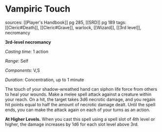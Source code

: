 # Vampiric Touch
sources: [[Player's Handbook]] pg 285, [[SRD]] pg 189
tags: [[Cleric#Death]], [[Cleric#Grave]], warlock, [[Wizard]], [[3rd level]], necromancy

**3rd-level necromancy**

*Casting time*: 1 action

*Range*: Self

*Components*: V,S

*Duration*: Concentration, up to 1 minute

The touch of your shadow-wreathed hand can siphon life force from others to heal your wounds. Make a melee spell attack against a creature within your reach. On a hit, the target takes 3d6 necrotic damage, and you regain hit points equal to half the amount of necrotic damage dealt. Until the spell ends, you can make the attack again on each of your turns as an action. 

**At Higher Levels.** When you cast this spell using a spell slot of 4th level or higher, the damage increases by 1d6 for each slot level above 3rd.
